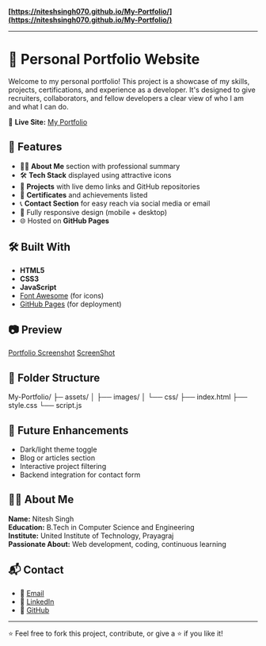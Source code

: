 **[https://niteshsingh070.github.io/My-Portfolio/](https://niteshsingh070.github.io/My-Portfolio/)**

---
# 💼 Personal Portfolio Website

Welcome to my personal portfolio! This project is a showcase of my skills, projects, certifications, and experience as a developer. It's designed to give recruiters, collaborators, and fellow developers a clear view of who I am and what I can do.

🔗 **Live Site:** [My Portfolio](https://niteshsingh070.github.io/My-Portfolio/)

## 🚀 Features

- 🧑‍💻 **About Me** section with professional summary
- 🛠️ **Tech Stack** displayed using attractive icons
- 📁 **Projects** with live demo links and GitHub repositories
- 📜 **Certificates** and achievements listed
- 📞 **Contact Section** for easy reach via social media or email
- 📱 Fully responsive design (mobile + desktop)
- 🌐 Hosted on **GitHub Pages**

## 🛠️ Built With

- **HTML5**
- **CSS3**
- **JavaScript**
- [Font Awesome](https://fontawesome.com/) (for icons)
- [GitHub Pages](https://pages.github.com/) (for deployment)

## 📷 Preview

[Portfolio Screenshot](<img width="1889" height="868" alt="image" src="https://github.com/user-attachments/assets/30a47da3-0bc5-40ce-b2f6-232832aa2ff9" />)
[ScreenShot](<img width="1889" height="868" alt="image" src="https://github.com/user-attachments/assets/d554ce60-5853-40db-9b02-2e6405e10cdd" />)


## 📁 Folder Structure

My-Portfolio/
├─ assets/
│   ├── images/
│   └── css/
├── index.html
├── style.css
└── script.js

## 🧠 Future Enhancements

- Dark/light theme toggle
- Blog or articles section
- Interactive project filtering
- Backend integration for contact form

## 🧑‍💼 About Me

**Name:** Nitesh Singh  
**Education:** B.Tech in Computer Science and Engineering  
**Institute:** United Institute of Technology, Prayagraj  
**Passionate About:** Web development, coding, continuous learning

## 📬 Contact

- 📧 [Email](mailto:singhnitesh.2510@gmail.com)
- 🔗 [LinkedIn](https://www.linkedin.com/in/niteshsingh070/)
- 🐙 [GitHub](https://github.com/niteshsingh070)

---

⭐️ Feel free to fork this project, contribute, or give a ⭐ if you like it!



